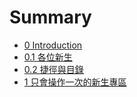 # Summary

* [0 Introduction](README.md)
* [0.1 各位新生](01-to-ge-wei-xin-sheng.md)
* [0.2 捷徑與目錄](chapter1.md)
* [1 只會操作一次的新生專區](1-zhi-hui-cao-zuo-yi-ci-de-xin-sheng-zhuan-qu.md)



